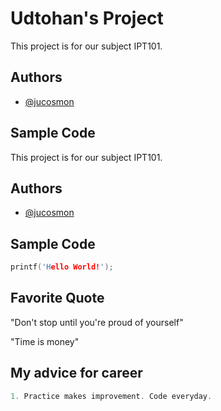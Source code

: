 # Udtohan's Project

This project is for our subject IPT101.

## Authors

- [@jucosmon](https://github.com/jucosmon)

## Sample Code

This project is for our subject IPT101.

## Authors

- [@jucosmon](https://github.com/jucosmon)

## Sample Code

```c
printf('Hello World!');

```

## Favorite Quote

"Don't stop until you're proud of yourself"

"Time is money"

## My advice for career
```c
1. Practice makes improvement. Code everyday.

```
